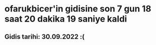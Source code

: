 # ofarukbicer'in gidisine son 7 gun 18 saat 20 dakika 19 saniye kaldi

## Gidis tarihi: 30.09.2022 :(